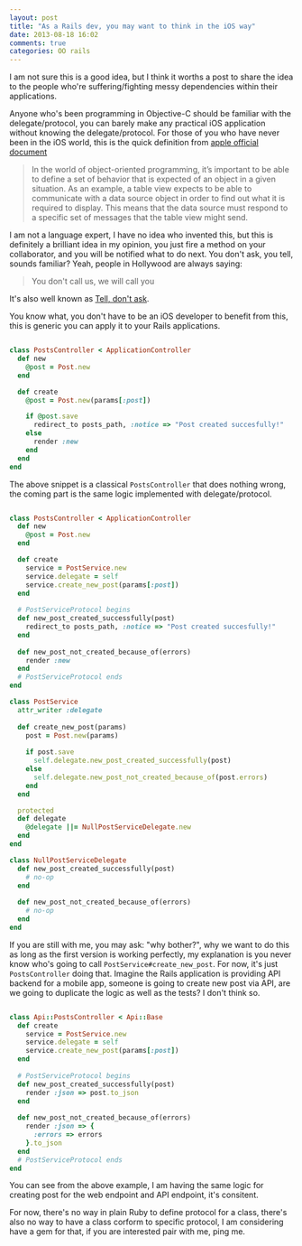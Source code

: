 ```yaml
---
layout: post
title: "As a Rails dev, you may want to think in the iOS way"
date: 2013-08-18 16:02
comments: true
categories: OO rails
---
```


I am not sure this is a good idea, but I think it worths a post to share the idea to the people who're suffering/fighting messy dependencies within their applications.

Anyone who's been programming in Objective-C should be familiar with the delegate/protocol, you can barely make any practical iOS application without knowing the delegate/protocol. For those of you who have never been in the iOS world, this is the quick definition from [apple official document](http://developer.apple.com/library/ios/documentation/cocoa/conceptual/ProgrammingWithObjectiveC/WorkingwithProtocols/WorkingwithProtocols.html)


>In the world of object-oriented programming, it’s important to be able to define a set of behavior that is expected of an object in a given situation. As an example, a table view expects to be able to communicate with a data source object in order to find out what it is required to display. This means that the data source must respond to a specific set of messages that the table view might send.

I am not a language expert, I have no idea who invented this, but this is definitely a brilliant idea in my opinion, you just fire a method on your collaborator, and you will be notified what to do next. You don't ask, you tell, sounds familiar? Yeah, people in Hollywood are always saying:

>You don't call us, we will call you

It's also well known as [Tell, don't ask](http://c2.com/cgi/wiki?TellDontAsk).

You know what, you don't have to be an iOS developer to benefit from this, this is generic you can apply it to your Rails applications.


```ruby

class PostsController < ApplicationController
  def new
    @post = Post.new
  end

  def create
    @post = Post.new(params[:post])

    if @post.save
      redirect_to posts_path, :notice => "Post created succesfully!"
    else
      render :new
    end
  end
end

```

The above snippet is a classical `PostsController` that does nothing wrong, the coming part is the same logic implemented with delegate/protocol.

```ruby

class PostsController < ApplicationController
  def new
    @post = Post.new
  end

  def create
  	service = PostService.new
  	service.delegate = self
  	service.create_new_post(params[:post])
  end
  
  # PostServiceProtocol begins
  def new_post_created_successfully(post)
  	redirect_to posts_path, :notice => "Post created succesfully!"
  end
  
  def new_post_not_created_because_of(errors)
    render :new
  end
  # PostServiceProtocol ends
end

class PostService
  attr_writer :delegate
  
  def create_new_post(params)
  	post = Post.new(params)
  	
  	if post.save
  	  self.delegate.new_post_created_successfully(post)
  	else
  	  self.delegate.new_post_not_created_because_of(post.errors)
  	end
  end

  protected
  def delegate
    @delegate ||= NullPostServiceDelegate.new
  end
end

class NullPostServiceDelegate
  def new_post_created_successfully(post)
	# no-op
  end
  
  def new_post_not_created_because_of(errors)
    # no-op
  end
end

```

If you are still with me, you may ask: "why bother?", why we want to do this as long as the first version is working perfectly, my explanation is you never know who's going to call `PostService#create_new_post`. For now, it's just `PostsController` doing that. Imagine the Rails application is providing API backend for a mobile app, someone is going to create new post via API, are we going to duplicate the logic as well as the tests? I don't think so.

```ruby

class Api::PostsController < Api::Base
  def create
  	service = PostService.new
  	service.delegate = self
  	service.create_new_post(params[:post])
  end
  
  # PostServiceProtocol begins
  def new_post_created_successfully(post)
    render :json => post.to_json
  end
  
  def new_post_not_created_because_of(errors)
    render :json => {
      :errors => errors
    }.to_json
  end
  # PostServiceProtocol ends 
end

```

You can see from the above example, I am having the same logic for creating post for the web endpoint and API endpoint, it's consitent.

For now, there's no way in plain Ruby to define protocol for a class, there's also no way to have a class corform to specific protocol, I am considering have a gem for that, if you are interested pair with me, ping me.
